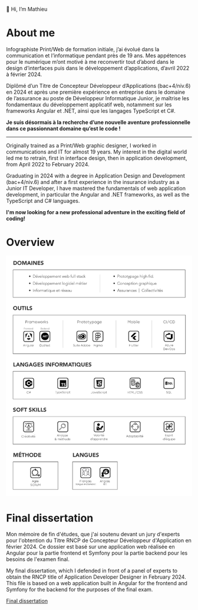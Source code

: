 👋 Hi, I’m Mathieu

# **About me**

Infographiste Print/Web de formation initiale, j’ai évolué dans la communication et l’informatique pendant près de 19 ans. Mes appétences pour le numérique m’ont motivé à me reconvertir tout d’abord dans le design d’interfaces puis dans le développement d’applications, d’avril 2022 à février 2024.

Diplômé d’un Titre de Concepteur Développeur d’Applications (bac+4/niv.6) en 2024 et après une première expérience en entreprise dans le domaine de l’assurance au poste de Développeur Informatique Junior, je maîtrise les fondamentaux du développement applicatif web, notamment sur les frameworks Angular et .NET, ainsi que les langages TypeScript et C#.

**Je suis désormais à la recherche d’une nouvelle aventure professionnelle dans ce passionnant domaine qu’est le code !**

---

Originally trained as a Print/Web graphic designer, I worked in communications and IT for almost 19 years. My interest in the digital world led me to retrain, first in interface design, then in application development, from April 2022 to February 2024.

Graduating in 2024 with a degree in Application Design and Development (bac+4/niv.6) and after a first experience in the insurance industry as a Junior IT Developer, I have mastered the fundamentals of web application development, in particular the Angular and .NET frameworks, as well as the TypeScript and C# languages.

**I'm now looking for a new professional adventure in the exciting field of coding!**

# **Overview**
![Overview skills Mathieu SIMONIN](OverviewMS.jpg)

# **Final dissertation**

Mon mémoire de fin d'études, que j'ai soutenu devant un jury d'experts pour l'obtention du Titre RNCP de Concepteur Développeur d'Application en février 2024.
Ce dossier est basé sur une application web réalisée en Angular pour la partie frontend et Symfony pour la partie backend pour les besoins de l'examen final.

My final dissertation, which I defended in front of a panel of experts to obtain the RNCP title of Application Developer Designer in February 2024. 
This file is based on a web application built in Angular for the frontend and Symfony for the backend for the purposes of the final exam.

[Final dissertation](DossierProjetCDA_MathieuSIMONIN_VALIDE_compressed.pdf)
